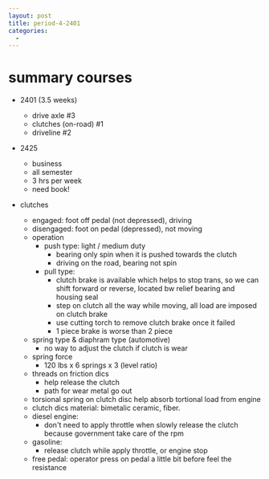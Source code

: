 ```yaml
---
layout: post
title: period-4-2401
categories:
  -
---
```


# summary courses

- 2401 (3.5 weeks)
    - drive axle #3
    - clutches (on-road) #1
    - driveline #2
- 2425
    - business
    - all semester
    - 3 hrs per week
    - need book!

- clutches
    - engaged: foot off pedal (not depressed), driving
    - disengaged: foot on pedal (depressed), not moving
    - operation
        - push type: light / medium duty
            - bearing only spin when it is pushed towards the clutch
            - driving on the road, bearing not spin
        - pull type: 
            - clutch brake is available which helps to stop trans, so we can shift forward or reverse, located bw relief bearing and housing seal
            - step on clutch all the way while moving, all load are imposed on clutch brake
            - use cutting torch to remove clutch brake once it failed
            - 1 piece brake is worse than 2 piece
    - spring type & diaphram type (automotive)
        - no way to adjust the clutch if clutch is wear 
    - spring force
        - 120 lbs x 6 springs x 3 (level ratio)
    - threads on friction dics
        - help release the clutch
        - path for wear metal go out
    - torsional spring on clutch disc help absorb tortional load from engine
    - clutch dics material: bimetalic ceramic, fiber.
    - diesel engine:
        - don't need to apply throttle when slowly release the clutch because government take care of the rpm
    - gasoline:
        - release clutch while apply throttle, or engine stop
    - free pedal: operator press on pedal a little bit before feel the resistance
